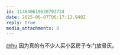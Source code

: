 ```yaml
---
id: 114640619630793734
date: 2025-06-07T06:17:12.940Z
reply: true
media_attachments: 0
---
```


[@hu](https://hxd.cc/@hu) 因为真的有不少人买小区房子专门放骨灰。

